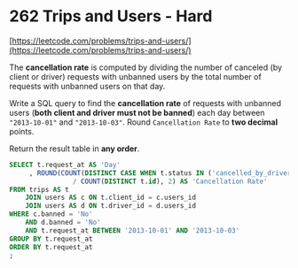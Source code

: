 # 262 Trips and Users - Hard
[https://leetcode.com/problems/trips-and-users/](https://leetcode.com/problems/trips-and-users/)

The **cancellation rate** is computed by dividing the number of canceled (by client or driver) requests with unbanned users by the total number of requests with unbanned users on that day.

Write a SQL query to find the **cancellation rate** of requests with unbanned users (**both client and driver must not be banned**) each day between `"2013-10-01"` and `"2013-10-03"`. Round `Cancellation Rate` to **two decimal** points.

Return the result table in **any order**.

```sql
SELECT t.request_at AS 'Day'
     , ROUND(COUNT(DISTINCT CASE WHEN t.status IN ('cancelled_by_driver', 'cancelled_by_client') THEN t.id END)
                / COUNT(DISTINCT t.id), 2) AS 'Cancellation Rate'
FROM trips AS t
    JOIN users AS c ON t.client_id = c.users_id
    JOIN users AS d ON t.driver_id = d.users_id
WHERE c.banned = 'No'
    AND d.banned = 'No'
    AND t.request_at BETWEEN '2013-10-01' AND '2013-10-03'
GROUP BY t.request_at
ORDER BY t.request_at
;
```
